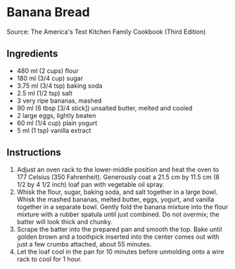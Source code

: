# Banana Bread

Source: The America's Test Kitchen Family Cookbook (Third Edition)

## Ingredients
* 480 ml (2 cups) flour
* 180 ml (3/4 cup) sugar
* 3.75 ml (3/4 tsp) baking soda
* 2.5 ml (1/2 tsp) salt
* 3 very ripe bananas, mashed
* 90 ml (6 tbsp [3/4 stick]) unsalted butter, melted and cooled
* 2 large eggs, lightly beaten
* 60 ml (1/4 cup) plain yogurt
* 5 ml (1 tsp) vanilla extract

## Instructions
1. Adjust an oven rack to the lower-middle position and heat the oven to 177 Celsius (350 Fahrenheit). Generously coat a 21.5 cm by 11.5 cm (8 1/2 by 4 1/2 inch) loaf pan with vegetable oil spray.
2. Whisk the flour, sugar, baking soda, and salt together in a large bowl. Whisk the mashed bananas, melted butter, eggs, yogurt, and vanilla together in a separate bowl. Gently fold the banana mixture into the flour mixture with a rubber spatula until just combined. Do not overmix; the batter will look thick and chunky.
3. Scrape the batter into the prepared pan and smooth the top. Bake until golden brown and a toothpick inserted into the center comes out with just a few crumbs attached, about 55 minutes.
4. Let the loaf cool in the pan for 10 minutes before unmolding onto a wire rack to cool for 1 hour.
